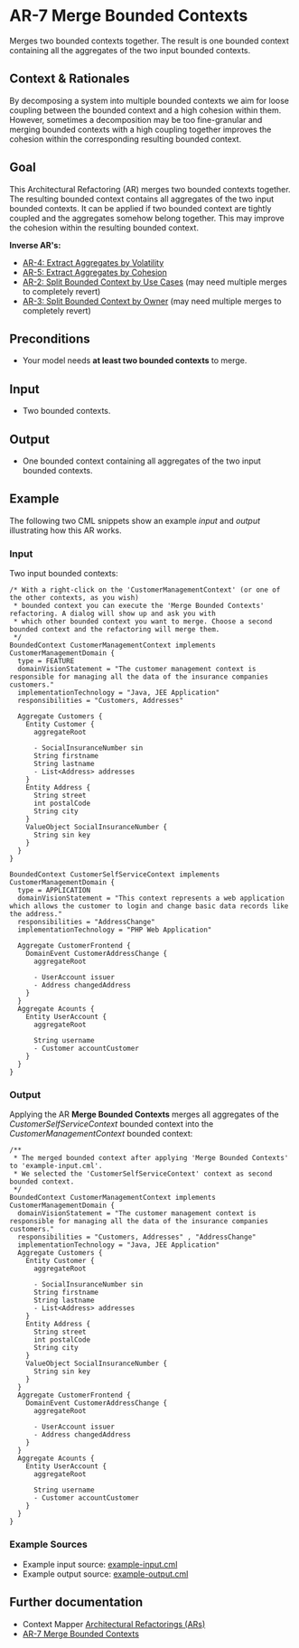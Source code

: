 # AR-7 Merge Bounded Contexts
Merges two bounded contexts together. The result is one bounded context containing all the aggregates of the two input bounded
contexts.

## Context & Rationales
By decomposing a system into multiple bounded contexts we aim for loose coupling between the bounded context and a high cohesion 
within them. However, sometimes a decomposition may be too fine-granular and merging bounded contexts with a high
coupling together improves the cohesion within the corresponding resulting bounded context.

## Goal
This Architectural Refactoring (AR) merges two bounded contexts together. The resulting bounded context contains all aggregates
of the two input bounded contexts. It can be applied if two bounded context are tightly coupled and the aggregates somehow
belong together. This may improve the cohesion within the resulting bounded context.

**Inverse AR's:**
 * [AR-4: Extract Aggregates by Volatility](./../AR-4-Extract-Aggregates-by-Volatility)
 * [AR-5: Extract Aggregates by Cohesion](./../AR-5-Extract-Aggregates-by-Cohesion)
 * [AR-2: Split Bounded Context by Use Cases](./../AR-2-Split-Bounded-Context-by-Use-Cases) (may need multiple merges to completely revert)
 * [AR-3: Split Bounded Context by Owner](./../AR-3-Split-Bounded-Context-by-Owner) (may need multiple merges to completely revert)

## Preconditions
 * Your model needs **at least two bounded contexts** to merge.

## Input
 * Two bounded contexts.
 
## Output
 * One bounded context containing all aggregates of the two input bounded contexts.
 
## Example
The following two CML snippets show an example _input_ and _output_ illustrating how this AR works.

### Input
Two input bounded contexts:
```
/* With a right-click on the 'CustomerManagementContext' (or one of the other contexts, as you wish) 
 * bounded context you can execute the 'Merge Bounded Contexts' refactoring. A dialog will show up and ask you with 
 * which other bounded context you want to merge. Choose a second bounded context and the refactoring will merge them.
 */
BoundedContext CustomerManagementContext implements CustomerManagementDomain {
  type = FEATURE
  domainVisionStatement = "The customer management context is responsible for managing all the data of the insurance companies customers."
  implementationTechnology = "Java, JEE Application"
  responsibilities = "Customers, Addresses"
  
  Aggregate Customers {
    Entity Customer {
      aggregateRoot
      
      - SocialInsuranceNumber sin
      String firstname
      String lastname
      - List<Address> addresses
    }
    Entity Address {
      String street
      int postalCode
      String city
    }
    ValueObject SocialInsuranceNumber {
      String sin key
    }
  }
}

BoundedContext CustomerSelfServiceContext implements CustomerManagementDomain {
  type = APPLICATION
  domainVisionStatement = "This context represents a web application which allows the customer to login and change basic data records like the address."
  responsibilities = "AddressChange"
  implementationTechnology = "PHP Web Application"
  
  Aggregate CustomerFrontend {
    DomainEvent CustomerAddressChange {
      aggregateRoot
      
      - UserAccount issuer
      - Address changedAddress
    }
  }
  Aggregate Acounts {
    Entity UserAccount {
      aggregateRoot
      
      String username
      - Customer accountCustomer
    }
  }
}
```

### Output
Applying the AR **Merge Bounded Contexts** merges all aggregates of the _CustomerSelfServiceContext_ bounded context
into the _CustomerManagementContext_ bounded context:
```
/**
 * The merged bounded context after applying 'Merge Bounded Contexts' to 'example-input.cml'.
 * We selected the 'CustomerSelfServiceContext' context as second bounded context.
 */
BoundedContext CustomerManagementContext implements CustomerManagementDomain {
  domainVisionStatement = "The customer management context is responsible for managing all the data of the insurance companies customers."
  responsibilities = "Customers, Addresses" , "AddressChange" 
  implementationTechnology = "Java, JEE Application"
  Aggregate Customers {
    Entity Customer {
      aggregateRoot
      
      - SocialInsuranceNumber sin
      String firstname
      String lastname
      - List<Address> addresses
    }
    Entity Address {
      String street
      int postalCode
      String city
    }
    ValueObject SocialInsuranceNumber {
      String sin key
    }
  }
  Aggregate CustomerFrontend {
    DomainEvent CustomerAddressChange {
      aggregateRoot
      
      - UserAccount issuer
      - Address changedAddress
    }
  }
  Aggregate Acounts {
    Entity UserAccount {
      aggregateRoot
      
      String username
      - Customer accountCustomer
    }
  }
}
```

### Example Sources
 * Example input source: [example-input.cml](./example-input.cml)
 * Example output source: [example-output.cml](./example-output.cml)
 
## Further documentation
 * Context Mapper [Architectural Refactorings (ARs)](https://contextmapper.github.io/docs/architectural-refactorings/)
 * [AR-7 Merge Bounded Contexts](https://contextmapper.github.io/docs/ar-merge-bounded-contexts/)

